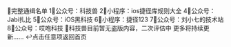 🧮完整通缉名单
1⃣️公众号：科技兽
2⃣️小程序：ios捷径库规则大全
4⃣️公众号：Jabi扎比
5⃣️公众号：iOS黑科技
6⃣️小程序：捷径123
7⃣️公众号：刘小七的技术站
8⃣️公众号：哎咆科技
🎺科技兽目前暂无盗版内容，二次评估中
更多将持续更新......
↩️点击任意项返回首页